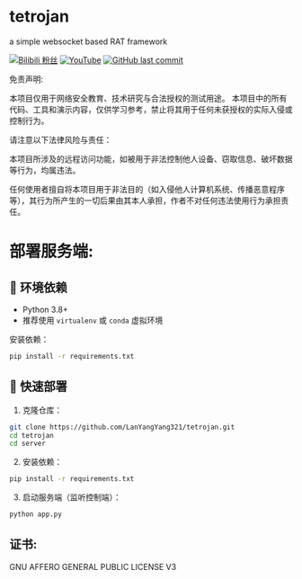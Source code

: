 # tetrojan
a simple websocket based RAT framework

[![Bilibili 粉丝](https://img.shields.io/badge/dynamic/json?color=blue&label=BiliBili&labelColor=white&query=$.data.follower&url=https://api.bilibili.com/x/relation/stat?vmid=1084866085&logo=bilibili&style=flat-square)](https://space.bilibili.com/1084866085)
[![YouTube](https://img.shields.io/badge/YouTube-white?logo=youtube&logoColor=FF0000&style=flat-square)](https://www.youtube.com/@lyyontop)
[![GitHub last commit](https://img.shields.io/github/last-commit/LanYangYang321/NTP-DDOS?color=yellow&logo=github&labelColor=black&label=Latest&style=flat-square)](https://github.com/LanYangYang321/Clash-For-Python)

免责声明:

本项目仅用于网络安全教育、技术研究与合法授权的测试用途。
本项目中的所有代码、工具和演示内容，仅供学习参考，禁止将其用于任何未获授权的实际入侵或控制行为。

请注意以下法律风险与责任：

本项目所涉及的远程访问功能，如被用于非法控制他人设备、窃取信息、破坏数据等行为，均属违法。

任何使用者擅自将本项目用于非法目的（如入侵他人计算机系统、传播恶意程序等），其行为所产生的一切后果由其本人承担，作者不对任何违法使用行为承担责任。

# 部署服务端:

## 🧱 环境依赖

- Python 3.8+
- 推荐使用 `virtualenv` 或 `conda` 虚拟环境

安装依赖：

```bash
pip install -r requirements.txt
```

## 🚀 快速部署

1. 克隆仓库：

```bash
git clone https://github.com/LanYangYang321/tetrojan.git
cd tetrojan
cd server
```

2. 安装依赖：

```bash
pip install -r requirements.txt
```

3. 启动服务端（监听控制端）：

```bash
python app.py
```

## 证书:
GNU AFFERO GENERAL PUBLIC LICENSE V3
